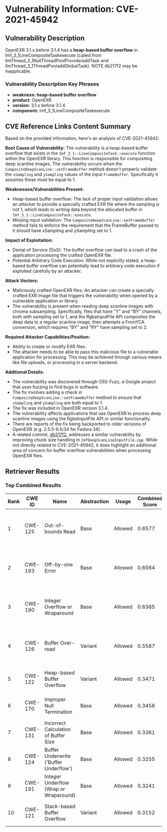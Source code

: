 # Vulnerability Information: CVE-2021-45942

## Vulnerability Description
OpenEXR 3.1.x before 3.1.4 has a **heap-based buffer overflow** in Imf_3_1LineCompositeTaskexecute (called from IlmThread_3_1NullThreadPoolProvideraddTask and IlmThread_3_1ThreadPooladdGlobalTask). NOTE db217f2 may be inapplicable.

### Vulnerability Description Key Phrases
- **weakness:** **heap-based buffer overflow**
- **product:** OpenEXR
- **version:** 3.1.x before 3.1.4
- **component:** Imf_3_1LineCompositeTaskexecute

## CVE Reference Links Content Summary
Based on the provided information, here's an analysis of CVE-2021-45942:

**Root Cause of Vulnerability:**
The vulnerability is a heap-based buffer overflow that exists in the `Imf_3_1::LineCompositeTask::execute` function within the OpenEXR library. This function is responsible for compositing deep scanline images. The vulnerability occurs when the `CompositeDeepScanLine::setFrameBuffer` method doesn't properly validate the `xSampling` and `ySampling` values of the input `FrameBuffer`. Specifically it assumes these must be equal to 1.

**Weaknesses/Vulnerabilities Present:**
- Heap-based buffer overflow: The lack of proper input validation allows an attacker to provide a specially crafted EXR file where the sampling is not 1, which leads to writing data beyond the allocated buffer in `Imf_3_1::LineCompositeTask::execute`.
- Missing input validation: The `CompositeDeepScanLine::setFrameBuffer` method fails to enforce the requirement that the FrameBuffer passed to it should have xSampling and ySampling set to 1.

**Impact of Exploitation:**
- Denial of Service (DoS): The buffer overflow can lead to a crash of the application processing the crafted OpenEXR file.
- Potential Arbitrary Code Execution: While not explicitly stated, a heap-based buffer overflow can potentially lead to arbitrary code execution if exploited carefully by an attacker.

**Attack Vectors:**
- Maliciously crafted OpenEXR files: An attacker can create a specially crafted EXR image file that triggers the vulnerability when opened by a vulnerable application or library.
- The vulnerability is present when reading deep scanline images with chroma subsampling. Specifically, files that have "Y" and "BY" channels, both with sampling set to 1, and the RgbaInputFile API composites the deep data to a regular scanline image, then attempts a FromYCA conversion, which requires "BY" and "RY" have sampling set to 2.

**Required Attacker Capabilities/Position:**
- Ability to create or modify EXR files.
- The attacker needs to be able to pass this malicious file to a vulnerable application for processing. This may be achieved through various means like file uploads, or processing in a server backend.

**Additional Details:**
- The vulnerability was discovered through OSS-Fuzz, a Google project that uses fuzzing to find bugs in software.
- The fix involves adding a check in  `CompositeDeepScanLine::setFrameBuffer` method to ensure that  `xSampling` and `ySampling` are both equal to 1.
- The fix was included in OpenEXR version 3.1.4.
- The vulnerability affects applications that use OpenEXR to process deep scanline images using the RgbaInputFile API or similar functionality.
- There are reports of the fix being backported to older versions of OpenEXR (e.g. 2.5.5-6.fc34 for Fedora 34).
- A related commit,  [db217f2](https://github.com/AcademySoftwareFoundation/openexr/commit/db217f29dfb24f6b4b5100c24ac5e7490e1c57d0), addresses a similar vulnerability by improving chunk size handling in `ImfDeepScanLineInputFile.cpp`. While not directly related to CVE-2021-45942, it does highlight an additional area of concern for buffer overflow vulnerabilities when processing OpenEXR files.

## Retriever Results

### Top Combined Results

| Rank | CWE ID | Name | Abstraction | Usage | Combined Score | Retrievers | Individual Scores |
|------|--------|------|-------------|-------|---------------|------------|-------------------|
| 1 | CWE-125 | Out-of-bounds Read | Base | Allowed | 0.6577 | dense, sparse, graph | dense: 0.507, sparse: 0.135, graph: 0.914 |
| 2 | CWE-193 | Off-by-one Error | Base | Allowed | 0.6564 | dense, sparse, graph | dense: 0.509, sparse: 0.131, graph: 0.913 |
| 3 | CWE-190 | Integer Overflow or Wraparound | Base | Allowed | 0.6365 | dense, sparse, graph | dense: 0.563, sparse: 0.154, graph: 0.746 |
| 4 | CWE-126 | Buffer Over-read | Variant | Allowed | 0.5587 | dense, sparse, graph | dense: 0.545, sparse: 0.137, graph: 0.711 |
| 5 | CWE-122 | Heap-based Buffer Overflow | Variant | Allowed | 0.3471 | dense, sparse | dense: 0.566, sparse: 0.162 |
| 6 | CWE-170 | Improper Null Termination | Base | Allowed | 0.3458 | sparse, graph | sparse: 0.111, graph: 0.789 |
| 7 | CWE-131 | Incorrect Calculation of Buffer Size | Base | Allowed | 0.3361 | dense, sparse | dense: 0.529, sparse: 0.125 |
| 8 | CWE-124 | Buffer Underwrite ('Buffer Underflow') | Base | Allowed | 0.3255 | dense, sparse | dense: 0.519, sparse: 0.115 |
| 9 | CWE-191 | Integer Underflow (Wrap or Wraparound) | Base | Allowed | 0.3241 | dense, sparse | dense: 0.521, sparse: 0.111 |
| 10 | CWE-121 | Stack-based Buffer Overflow | Variant | Allowed | 0.3152 | dense, sparse | dense: 0.537, sparse: 0.127 |

